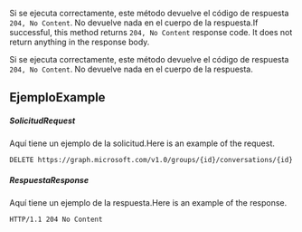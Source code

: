 <span data-ttu-id="210dc-p102">Si se ejecuta correctamente, este método devuelve el código de respuesta `204, No Content`. No devuelve nada en el cuerpo de la respuesta.</span><span class="sxs-lookup"><span data-stu-id="210dc-p102">If successful, this method returns `204, No Content` response code. It does not return anything in the response body.</span></span>

Si se ejecuta correctamente, este método devuelve el código de respuesta `204, No Content`. No devuelve nada en el cuerpo de la respuesta.

## <a name="example"></a><span data-ttu-id="210dc-117">Ejemplo</span><span class="sxs-lookup"><span data-stu-id="210dc-117">Example</span></span>
##### <a name="request"></a><span data-ttu-id="210dc-118">Solicitud</span><span class="sxs-lookup"><span data-stu-id="210dc-118">Request</span></span>
<span data-ttu-id="210dc-119">Aquí tiene un ejemplo de la solicitud.</span><span class="sxs-lookup"><span data-stu-id="210dc-119">Here is an example of the request.</span></span>
<!-- {
  "blockType": "request",
  "name": "delete_conversation"
}-->
```http
DELETE https://graph.microsoft.com/v1.0/groups/{id}/conversations/{id}
```
##### <a name="response"></a><span data-ttu-id="210dc-120">Respuesta</span><span class="sxs-lookup"><span data-stu-id="210dc-120">Response</span></span>
<span data-ttu-id="210dc-121">Aquí tiene un ejemplo de la respuesta.</span><span class="sxs-lookup"><span data-stu-id="210dc-121">Here is an example of the response.</span></span> 
<!-- {
  "blockType": "response",
  "truncated": true
} -->
```http
HTTP/1.1 204 No Content
```

<!-- uuid: 8fcb5dbc-d5aa-4681-8e31-b001d5168d79
2015-10-25 14:57:30 UTC -->
<!-- {
  "type": "#page.annotation",
  "description": "Delete conversation",
  "keywords": "",
  "section": "documentation",
  "tocPath": ""
}-->
